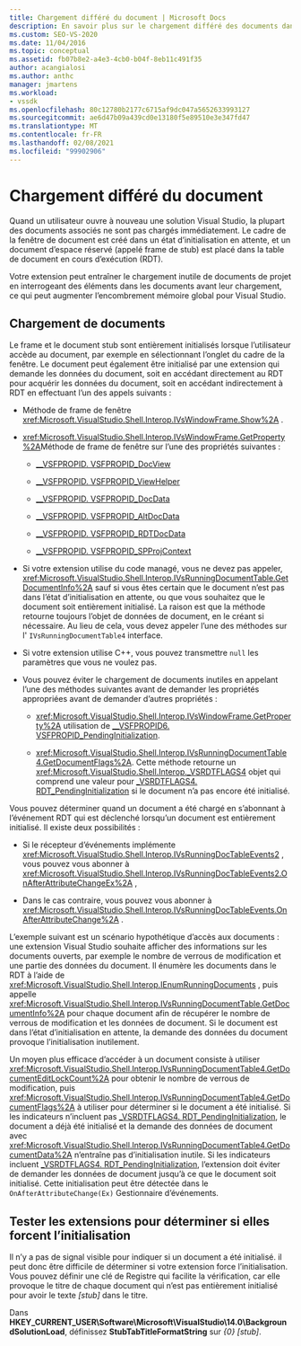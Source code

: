 ```yaml
---
title: Chargement différé du document | Microsoft Docs
description: En savoir plus sur le chargement différé des documents dans Visual Studio et sur la façon de coder les extensions afin qu’elles ne interrogent pas les éléments d’un document avant qu’elle ne soit chargée.
ms.custom: SEO-VS-2020
ms.date: 11/04/2016
ms.topic: conceptual
ms.assetid: fb07b8e2-a4e3-4cb0-b04f-8eb11c491f35
author: acangialosi
ms.author: anthc
manager: jmartens
ms.workload:
- vssdk
ms.openlocfilehash: 80c12780b2177c6715af9dc047a5652633993127
ms.sourcegitcommit: ae6d47b09a439cd0e13180f5e89510e3e347fd47
ms.translationtype: MT
ms.contentlocale: fr-FR
ms.lasthandoff: 02/08/2021
ms.locfileid: "99902906"
---
```

# <a name="delayed-document-loading"></a>Chargement différé du document

Quand un utilisateur ouvre à nouveau une solution Visual Studio, la plupart des documents associés ne sont pas chargés immédiatement. Le cadre de la fenêtre de document est créé dans un état d’initialisation en attente, et un document d’espace réservé (appelé frame de stub) est placé dans la table de document en cours d’exécution (RDT).

Votre extension peut entraîner le chargement inutile de documents de projet en interrogeant des éléments dans les documents avant leur chargement, ce qui peut augmenter l’encombrement mémoire global pour Visual Studio.

## <a name="document-loading"></a>Chargement de documents

Le frame et le document stub sont entièrement initialisés lorsque l’utilisateur accède au document, par exemple en sélectionnant l’onglet du cadre de la fenêtre. Le document peut également être initialisé par une extension qui demande les données du document, soit en accédant directement au RDT pour acquérir les données du document, soit en accédant indirectement à RDT en effectuant l’un des appels suivants :

- Méthode de frame de fenêtre <xref:Microsoft.VisualStudio.Shell.Interop.IVsWindowFrame.Show%2A> .

- <xref:Microsoft.VisualStudio.Shell.Interop.IVsWindowFrame.GetProperty%2A>Méthode de frame de fenêtre sur l’une des propriétés suivantes :

  - [__VSFPROPID. VSFPROPID_DocView](<xref:Microsoft.VisualStudio.Shell.Interop.__VSFPROPID.VSFPROPID_DocView>)

  - [__VSFPROPID. VSFPROPID_ViewHelper](<xref:Microsoft.VisualStudio.Shell.Interop.__VSFPROPID.VSFPROPID_ViewHelper>)

  - [__VSFPROPID. VSFPROPID_DocData](<xref:Microsoft.VisualStudio.Shell.Interop.__VSFPROPID.VSFPROPID_DocData>)

  - [__VSFPROPID. VSFPROPID_AltDocData](<xref:Microsoft.VisualStudio.Shell.Interop.__VSFPROPID.VSFPROPID_AltDocData>)

  - [__VSFPROPID. VSFPROPID_RDTDocData](<xref:Microsoft.VisualStudio.Shell.Interop.__VSFPROPID.VSFPROPID_RDTDocData>)

  - [__VSFPROPID. VSFPROPID_SPProjContext](<xref:Microsoft.VisualStudio.Shell.Interop.__VSFPROPID.VSFPROPID_SPProjContext>)

- Si votre extension utilise du code managé, vous ne devez pas appeler, <xref:Microsoft.VisualStudio.Shell.Interop.IVsRunningDocumentTable.GetDocumentInfo%2A> sauf si vous êtes certain que le document n’est pas dans l’état d’initialisation en attente, ou que vous souhaitez que le document soit entièrement initialisé. La raison est que la méthode retourne toujours l’objet de données de document, en le créant si nécessaire. Au lieu de cela, vous devez appeler l’une des méthodes sur l' `IVsRunningDocumentTable4` interface.

- Si votre extension utilise C++, vous pouvez transmettre `null` les paramètres que vous ne voulez pas.

- Vous pouvez éviter le chargement de documents inutiles en appelant l’une des méthodes suivantes avant de demander les propriétés appropriées avant de demander d’autres propriétés :

  - <xref:Microsoft.VisualStudio.Shell.Interop.IVsWindowFrame.GetProperty%2A> utilisation de [__VSFPROPID6. VSFPROPID_PendingInitialization](<xref:Microsoft.VisualStudio.Shell.Interop.__VSFPROPID6.VSFPROPID_PendingInitialization>).

  - <xref:Microsoft.VisualStudio.Shell.Interop.IVsRunningDocumentTable4.GetDocumentFlags%2A>. Cette méthode retourne un <xref:Microsoft.VisualStudio.Shell.Interop._VSRDTFLAGS4> objet qui comprend une valeur pour [_VSRDTFLAGS4. RDT_PendingInitialization](<xref:Microsoft.VisualStudio.Shell.Interop._VSRDTFLAGS4.RDT_PendingInitialization>) si le document n’a pas encore été initialisé.

Vous pouvez déterminer quand un document a été chargé en s’abonnant à l’événement RDT qui est déclenché lorsqu’un document est entièrement initialisé. Il existe deux possibilités :

- Si le récepteur d’événements implémente <xref:Microsoft.VisualStudio.Shell.Interop.IVsRunningDocTableEvents2> , vous pouvez vous abonner à <xref:Microsoft.VisualStudio.Shell.Interop.IVsRunningDocTableEvents2.OnAfterAttributeChangeEx%2A> ,

- Dans le cas contraire, vous pouvez vous abonner à <xref:Microsoft.VisualStudio.Shell.Interop.IVsRunningDocTableEvents.OnAfterAttributeChange%2A> .

L’exemple suivant est un scénario hypothétique d’accès aux documents : une extension Visual Studio souhaite afficher des informations sur les documents ouverts, par exemple le nombre de verrous de modification et une partie des données du document. Il énumère les documents dans le RDT à l’aide de <xref:Microsoft.VisualStudio.Shell.Interop.IEnumRunningDocuments> , puis appelle <xref:Microsoft.VisualStudio.Shell.Interop.IVsRunningDocumentTable.GetDocumentInfo%2A> pour chaque document afin de récupérer le nombre de verrous de modification et les données de document. Si le document est dans l’état d’initialisation en attente, la demande des données du document provoque l’initialisation inutilement.

Un moyen plus efficace d’accéder à un document consiste à utiliser <xref:Microsoft.VisualStudio.Shell.Interop.IVsRunningDocumentTable4.GetDocumentEditLockCount%2A> pour obtenir le nombre de verrous de modification, puis <xref:Microsoft.VisualStudio.Shell.Interop.IVsRunningDocumentTable4.GetDocumentFlags%2A> à utiliser pour déterminer si le document a été initialisé. Si les indicateurs n’incluent pas [_VSRDTFLAGS4. RDT_PendingInitialization](<xref:Microsoft.VisualStudio.Shell.Interop._VSRDTFLAGS4.RDT_PendingInitialization>), le document a déjà été initialisé et la demande des données de document avec <xref:Microsoft.VisualStudio.Shell.Interop.IVsRunningDocumentTable4.GetDocumentData%2A> n’entraîne pas d’initialisation inutile. Si les indicateurs incluent [_VSRDTFLAGS4. RDT_PendingInitialization](<xref:Microsoft.VisualStudio.Shell.Interop._VSRDTFLAGS4.RDT_PendingInitialization>), l’extension doit éviter de demander les données de document jusqu’à ce que le document soit initialisé. Cette initialisation peut être détectée dans le `OnAfterAttributeChange(Ex)` Gestionnaire d’événements.

## <a name="test-extensions-to-see-if-they-force-initialization"></a>Tester les extensions pour déterminer si elles forcent l’initialisation

Il n’y a pas de signal visible pour indiquer si un document a été initialisé. il peut donc être difficile de déterminer si votre extension force l’initialisation. Vous pouvez définir une clé de Registre qui facilite la vérification, car elle provoque le titre de chaque document qui n’est pas entièrement initialisé pour avoir le texte *[stub]* dans le titre.

Dans **HKEY_CURRENT_USER\Software\Microsoft\VisualStudio\14.0\BackgroundSolutionLoad**, définissez **StubTabTitleFormatString** sur *{0} [stub]*.
